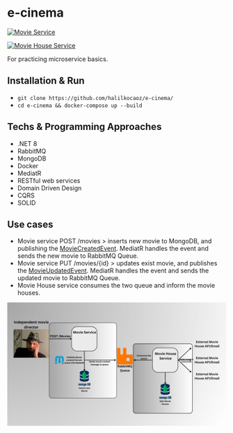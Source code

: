 # e-cinema

[![Movie Service](https://github.com/halilkocaoz/e-cinema/actions/workflows/MovieService.yml/badge.svg)](https://github.com/halilkocaoz/e-cinema/actions/workflows/MovieService.yml)

[![Movie House Service](https://github.com/halilkocaoz/e-cinema/actions/workflows/MovieHouseService.yml/badge.svg)](https://github.com/halilkocaoz/e-cinema/actions/workflows/MovieHouseService.yml)

For practicing microservice basics.

## Installation & Run

* `git clone https://github.com/halilkocaoz/e-cinema/`
* `cd e-cinema && docker-compose up --build`

## Techs & Programming Approaches

* .NET 8
* RabbitMQ
* MongoDB
* Docker
* MediatR
* RESTful web services
* Domain Driven Design
* CQRS
* SOLID
  
## Use cases

* Movie service POST /movies > inserts new movie to MongoDB, and publishing the [MovieCreatedEvent](/src/ECinema.Movie/Application/Movies/Events/MovieCreatedEvent.cs). MediatR handles the event and sends the new movie to RabbitMQ Queue.
* Movie service PUT /movies/{id} > updates exist movie, and publishes the [MovieUpdatedEvent](/src/ECinema.Movie/Application/Movies/Events/MovieUpdatedEvent.cs). MediatR handles the event and sends the updated movie to RabbitMQ Queue.
* Movie House service consumes the two queue and inform the movie houses.

![arch](/assets/e-cinema.jpg)
